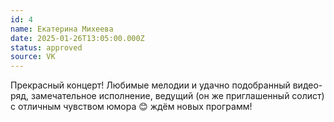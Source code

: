 ```yaml
---
id: 4
name: Екатерина Михеева
date: 2025-01-26T13:05:00.000Z
status: approved
source: VK
---
```

Прекрасный концерт! Любимые мелодии и удачно подобранный видео-ряд, замечательное исполнение, ведущий (он же приглашенный солист) с отличным чувством юмора 😊 ждём новых программ!